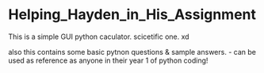 # Helping_Hayden_in_His_Assignment

This is a simple GUI python caculator. scicetific one. xd

also this contains some basic pytnon questions & sample answers. - can be used as reference as anyone in their year 1 of python coding!
